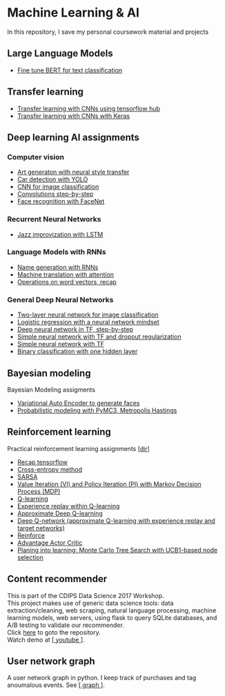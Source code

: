 # Machine Learning & AI
In this repository, I save my personal coursework material and projects    

## Large Language Models    
* [Fine tune BERT for text classification](LLM/Fine-Tune-BERT-for-Text-Classification-with-TensorFlow.ipynb)    


## Transfer learning
* [Transfer learning with CNNs using tensorflow hub](keras_transfer_learning/transfer_learning_hub.ipynb)    
* [Transfer learning with CNNs with Keras](keras_transfer_learning/transfer_learning_vgg.ipynb)    
    

## Deep learning AI assignments    
### Computer vision    
* [Art generaton with neural style transfer](deep_learning_ai/Art+Generation+with+Neural+Style+Transfer+-+v2.ipynb)   
* [Car detection with YOLO](deep_learning_ai/Autonomous+driving+application+-+Car+detection+-+v3.ipynb)    
* [CNN for image classification](deep_learning_ai/Convolution+model+-+Application+-+v1.ipynb)    
* [Convolutions step-by-step](deep_learning_ai/Convolution+model+-+Step+by+Step+-+v2.ipynb)    
* [Face recognition with FaceNet](deep_learning_ai/Face+Recognition+for+the+Happy+House+-+v3.ipynb)    


### Recurrent Neural Networks    
* [Jazz improvization with LSTM](deep_learning_ai/Improvise+a+Jazz+Solo+with+an+LSTM+Network+-+v3.ipynb)   
### Language Models with RNNs  
* [Name generation with RNNs](deep_learning_ai/Dinosaurus+Island+--+Character+level+language+model+final+-+v3.ipynb)    
* [Machine translation with attention](deep_learning_ai/Neural+machine+translation+with+attention+-+v4.ipynb)    
* [Operations on word vectors, recap](deep_learning_ai/Operations+on+word+vectors+-+v2.ipynb)     

### General Deep Neural Networks     
* [Two-layer neural network for image classification](deep_learning_ai/Deep+Neural+Network+-+Application+v8.ipynb)   
* [Logistic regression with a neural network mindset](deep_learning_ai/Logistic+Regression+with+a+Neural+Network+mindset+v5.ipynb)   
* [Deep neural network in TF, step-by-step](deep_learning_ai/Building+your+Deep+Neural+Network+-+Step+by+Step+v8.ipynb)    
* [Simple neural network with TF and dropout regularization](deep_learning_ai/Tensorflow+Tutorial+dropout.ipynb)
* [Simple neural network with TF](deep_learning_ai/Tensorflow+Tutorial.ipynb)    
* [Binary classification with one hidden layer](deep_learning_ai/Planar+data+classification+with+one+hidden+layer+v5.ipynb)    

## Bayesian modeling  
Bayesian Modeling assigments 
* [Variational Auto Encoder to generate faces](bayesian_modeling/TRG_finding_suspect.ipynb)   
* [Probabilistic modeling with PyMC3, Metropolis Hastings](bayesian_modeling/TRG_mcmc_assignment.ipynb)    

## Reinforcement learning
Practical reinforcement learning assignments
[<a href="https://github.com/trangel/Data-Science/blob/master/reinforcement_learning">dir</a>]     
* [Recap tensorflow](reinforcement_learning/recap_tensorflow.ipynb)    
* [Cross-entropy method](reinforcement_learning/crossentropy_method.ipynb)    
* [SARSA](reinforcement_learning/sarsa.ipynb)        
* [Value Iteration (VI) and Policy Iteration (PI) with Markov Decision Process (MDP)](reinforcement_learning/practice_vi.ipynb)    
* [Q-learning](reinforcement_learning/qlearning.ipynb)      
* [Experience replay within Q-learning](reinforcement_learning/experience_replay.ipynb)   
* [Approximate Deep Q-learning](reinforcement_learning/practice_approx_qlearning.ipynb)   
* [Deep Q-network (approximate Q-learning with experience replay and target networks)](reinforcement_learning/dqn_atari.ipynb)      
* [Reinforce](reinforcement_learning/practice_reinforce.ipynb)    
* [Advantage Actor Critic](reinforcement_learning/practice_a3c.ipynb)      
* [Planing into learning: Monte Carlo Tree Search with UCB1-based node selection](reinforcement_learning/practice_mcts.ipynb)       


## Content recommender
This is part of the CDIPS Data Science 2017 Workshop.   
This project makes use of generic data science tools: data extraction/cleaning, web scraping, natural language processing, machine learning models, web servers, using flask to query SQLite databases, and A/B testing to validate our recommender.    
Click <a href="https://github.com/hannahlb/CDIPS_Content_Rec">here</a> to goto the repository.   
Watch demo at
[<a href="https://www.youtube.com/watch?v=uG6rSvYlhog&feature=youtu.be"> youtube </a>].


## User network graph
A user network graph in python.
I keep track of purchases and tag anoumalous events.
See [<a href="https://github.com/trangel/Data-Science/tree/master/tracking-purchases"> graph </a>].



